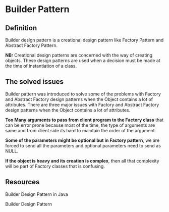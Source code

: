 # Builder Pattern
## Definition
Builder design pattern is a creational design pattern like Factory Pattern and Abstract Factory Pattern.

**NB:** Creational design patterns are concerned with the way of creating objects. These design patterns are used when a decision must be made at the time of instantiation of a class.

## The solved issues
Builder pattern was introduced to solve some of the problems with Factory and Abstract Factory design patterns when the Object contains a lot of attributes. There are three major issues with Factory and Abstract Factory design patterns when the Object contains a lot of attributes.

**Too Many arguments to pass from client program to the Factory class** that can be error prone because most of the time, the type of arguments are same and from client side its hard to maintain the order of the argument.

**Some of the parameters might be optional but in Factory pattern**, we are forced to send all the parameters and optional parameters need to send as NULL.

**If the object is heavy and its creation is complex**, then all that complexity will be part of Factory classes that is confusing.

## Resources
<a link= "https://www.digitalocean.com/community/tutorials/builder-design-pattern-in-java" >Builder Design Pattern in Java</a>

<a link= "https://www.baeldung.com/creational-design-patterns#builder" >Builder Design Pattern<a>
